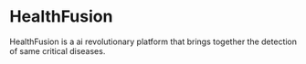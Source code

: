 # HealthFusion
HealthFusion is a ai revolutionary platform that brings together the detection of same critical diseases.
